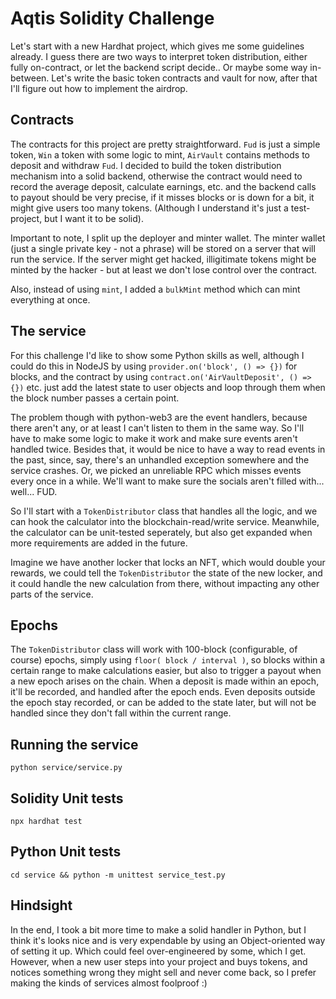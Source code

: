 # Aqtis Solidity Challenge
Let's start with a new Hardhat project, which gives me some guidelines already. 
I guess there are two ways to interpret token distribution, either fully on-contract, or let the backend script decide.. Or maybe some way in-between. Let's write the basic token contracts and vault for now, after that I'll figure out how to implement the airdrop.

## Contracts
The contracts for this project are pretty straightforward. ```Fud``` is just a simple token, ```Win``` a token with some logic to mint, ```AirVault``` contains methods to deposit and withdraw ```Fud```. 
I decided to build the token distribution mechanism into a solid backend, otherwise the contract would need to record the average deposit, calculate earnings, etc. and the backend calls to payout should be very precise, if it misses blocks or is down for a bit, it might give users too many tokens. (Although I understand it's just a test-project, but I want it to be solid).

Important to note, I split up the deployer and minter wallet. The minter wallet (just a single private key - not a phrase) will be stored on a server that will run the service. If the server might get hacked, illigitimate tokens might be minted by the hacker - but at least we don't lose control over the contract.

Also, instead of using ```mint```, I added a ```bulkMint``` method which can mint everything at once.

## The service
For this challenge I'd like to show some Python skills as well, although I could do this in NodeJS by using ```provider.on('block', () => {})``` for blocks, and the contract by using ```contract.on('AirVaultDeposit', () => {})``` etc. just add the latest state to user objects and loop through them when the block number passes a certain point.

The problem though with python-web3 are the event handlers, because there aren't any, or at least I can't listen to them in the same way. So I'll have to make some logic to make it work and make sure events aren't handled twice. Besides that, it would be nice to have a way to read events in the past, since, say, there's an unhandled exception somewhere and the service crashes. Or, we picked an unreliable RPC which misses events every once in a while. We'll want to make sure the socials aren't filled with... well... FUD.

So I'll start with a ```TokenDistributor``` class that handles all the logic, and we can hook the calculator into the blockchain-read/write service. Meanwhile, the calculator can be unit-tested seperately, but also get expanded when more requirements are added in the future.

Imagine we have another locker that locks an NFT, which would double your rewards, we could tell the ```TokenDistributor``` the state of the new locker, and it could handle the new calculation from there, without impacting any other parts of the service.

## Epochs
The ```TokenDistributor``` class will work with 100-block (configurable, of course) epochs, simply using ```floor( block / interval )```, so blocks within a certain range to make calculations easier, but also to trigger a payout when a new epoch arises on the chain. When a deposit is made within an epoch, it'll be recorded, and handled after the epoch ends. Even deposits outside the epoch stay recorded, or can be added to the state later, but will not be handled since they don't fall within the current range.

## Running the service
```python service/service.py```

## Solidity Unit tests
```npx hardhat test```

## Python Unit tests
```cd service && python -m unittest service_test.py```

## Hindsight
In the end, I took a bit more time to make a solid handler in Python, but I think it's looks nice and is very expendable by using an Object-oriented way of setting it up. Which could feel over-engineered by some, which I get. However, when a new user steps into your project and buys tokens, and notices something wrong they might sell and never come back, so I prefer making the kinds of services almost foolproof :)